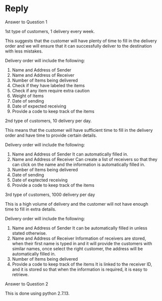 # Reply

Answer to Question 1

1st type of customers, 1 delivery every week.

This suggests that the customer will have plenty of time to fill in the delivery order and we will ensure that it can successfully 
deliver to the destination with less mistakes.

Delivery order will include the following:

1. Name and Address of Sender
2. Name and Address of Receiver
3. Number of Items being delivered
4. Check if they have labeled the items
5. Check if any item require extra caution
6. Weight of Items
7. Date of sending
8. Date of expected receiving
9. Provide a code to keep track of the items 

2nd type of customers, 10 delivery per day.

This means that the customer will have sufficient time to fill in the delivery order and have time to provide certain details.

Delivery order will include the following:

1. Name and Address of Sender
It can automatically filled in.
2. Name and Address of Receiver
Can create a list of receivers so that they can click on the name and the information is automatically filled in. 
3. Number of Items being delivered
4. Date of sending
5. Date of exptected receiving
6. Provide a code to keep track of the items

3rd type of customers, 1000 delivery per day

This is a high volume of delivery and the customer will not have enough time to fill in extra details.

Delivery order will include the following:
1. Name and Address of Sender
It can be automatically filled in unless stated otherwise.
2. Name and Address of Receiver
Information of receivers are stored, when their first name is typed in and it will provide the customers with similar names, once select
the right customer, the address will be automatically filled in. 
3. Number of Items being delivered
4. Provide a code to keep track of the items
It is linked to the receiver ID, and it is stored so that when the information is required, it is easy to retrieve.

Answer to Question 2 

This is done using python 2.7.13.

